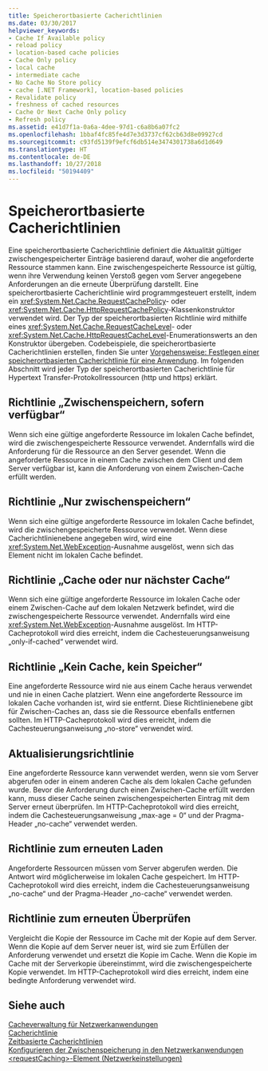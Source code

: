 ```yaml
---
title: Speicherortbasierte Cacherichtlinien
ms.date: 03/30/2017
helpviewer_keywords:
- Cache If Available policy
- reload policy
- location-based cache policies
- Cache Only policy
- local cache
- intermediate cache
- No Cache No Store policy
- cache [.NET Framework], location-based policies
- Revalidate policy
- freshness of cached resources
- Cache Or Next Cache Only policy
- Refresh policy
ms.assetid: e41d7f1a-0a6a-4dee-97d1-c6a8b6a07fc2
ms.openlocfilehash: 1bbaf4fc85fe4d7e3d3737cf62cb63d8e09927cd
ms.sourcegitcommit: c93fd5139f9efcf6db514e3474301738a6d1d649
ms.translationtype: HT
ms.contentlocale: de-DE
ms.lasthandoff: 10/27/2018
ms.locfileid: "50194409"
---
```

# <a name="location-based-cache-policies"></a>Speicherortbasierte Cacherichtlinien
Eine speicherortbasierte Cacherichtlinie definiert die Aktualität gültiger zwischengespeicherter Einträge basierend darauf, woher die angeforderte Ressource stammen kann. Eine zwischengespeicherte Ressource ist gültig, wenn ihre Verwendung keinen Verstoß gegen vom Server angegebene Anforderungen an die erneute Überprüfung darstellt. Eine speicherortbasierte Cacherichtlinie wird programmgesteuert erstellt, indem ein <xref:System.Net.Cache.RequestCachePolicy>- oder <xref:System.Net.Cache.HttpRequestCachePolicy>-Klassenkonstruktor verwendet wird. Der Typ der speicherortbasierten Richtlinie wird mithilfe eines <xref:System.Net.Cache.RequestCacheLevel>- oder <xref:System.Net.Cache.HttpRequestCacheLevel>-Enumerationswerts an den Konstruktor übergeben. Codebeispiele, die speicherortbasierte Cacherichtlinien erstellen, finden Sie unter [Vorgehensweise: Festlegen einer speicherortbasierten Cacherichtlinie für eine Anwendung](../../../docs/framework/network-programming/how-to-set-a-location-based-cache-policy-for-an-application.md). Im folgenden Abschnitt wird jeder Typ der speicherortbasierten Cacherichtlinie für Hypertext Transfer-Protokollressourcen (http und https) erklärt.  
  
## <a name="cache-if-available-policy"></a>Richtlinie „Zwischenspeichern, sofern verfügbar“  
 Wenn sich eine gültige angeforderte Ressource im lokalen Cache befindet, wird die zwischengespeicherte Ressource verwendet. Andernfalls wird die Anforderung für die Ressource an den Server gesendet. Wenn die angeforderte Ressource in einem Cache zwischen dem Client und dem Server verfügbar ist, kann die Anforderung von einem Zwischen-Cache erfüllt werden.  
  
## <a name="cache-only-policy"></a>Richtlinie „Nur zwischenspeichern“  
 Wenn sich eine gültige angeforderte Ressource im lokalen Cache befindet, wird die zwischengespeicherte Ressource verwendet. Wenn diese Cacherichtlinienebene angegeben wird, wird eine <xref:System.Net.WebException>-Ausnahme ausgelöst, wenn sich das Element nicht im lokalen Cache befindet.  
  
## <a name="cache-or-next-cache-only-policy"></a>Richtlinie „Cache oder nur nächster Cache“  
 Wenn sich eine gültige angeforderte Ressource im lokalen Cache oder einem Zwischen-Cache auf dem lokalen Netzwerk befindet, wird die zwischengespeicherte Ressource verwendet. Andernfalls wird eine <xref:System.Net.WebException>-Ausnahme ausgelöst. Im HTTP-Cacheprotokoll wird dies erreicht, indem die Cachesteuerungsanweisung „only-if-cached“ verwendet wird.  
  
## <a name="no-cache-no-store-policy"></a>Richtlinie „Kein Cache, kein Speicher“  
 Eine angeforderte Ressource wird nie aus einem Cache heraus verwendet und nie in einen Cache platziert. Wenn eine angeforderte Ressource im lokalen Cache vorhanden ist, wird sie entfernt. Diese Richtlinienebene gibt für Zwischen-Caches an, dass sie die Ressource ebenfalls entfernen sollten. Im HTTP-Cacheprotokoll wird dies erreicht, indem die Cachesteuerungsanweisung „no-store“ verwendet wird.  
  
## <a name="refresh-policy"></a>Aktualisierungsrichtlinie  
 Eine angeforderte Ressource kann verwendet werden, wenn sie vom Server abgerufen oder in einem anderen Cache als dem lokalen Cache gefunden wurde. Bevor die Anforderung durch einen Zwischen-Cache erfüllt werden kann, muss dieser Cache seinen zwischengespeicherten Eintrag mit dem Server erneut überprüfen. Im HTTP-Cacheprotokoll wird dies erreicht, indem die Cachesteuerungsanweisung „max-age = 0“ und der Pragma-Header „no-cache“ verwendet werden.  
  
## <a name="reload-policy"></a>Richtlinie zum erneuten Laden  
 Angeforderte Ressourcen müssen vom Server abgerufen werden. Die Antwort wird möglicherweise im lokalen Cache gespeichert. Im HTTP-Cacheprotokoll wird dies erreicht, indem die Cachesteuerungsanweisung „no-cache“ und der Pragma-Header „no-cache“ verwendet werden.  
  
## <a name="revalidate-policy"></a>Richtlinie zum erneuten Überprüfen  
 Vergleicht die Kopie der Ressource im Cache mit der Kopie auf dem Server. Wenn die Kopie auf dem Server neuer ist, wird sie zum Erfüllen der Anforderung verwendet und ersetzt die Kopie im Cache. Wenn die Kopie im Cache mit der Serverkopie übereinstimmt, wird die zwischengespeicherte Kopie verwendet. Im HTTP-Cacheprotokoll wird dies erreicht, indem eine bedingte Anforderung verwendet wird.  
  
## <a name="see-also"></a>Siehe auch  
 [Cacheverwaltung für Netzwerkanwendungen](../../../docs/framework/network-programming/cache-management-for-network-applications.md)  
 [Cacherichtlinie](../../../docs/framework/network-programming/cache-policy.md)  
 [Zeitbasierte Cacherichtlinien](../../../docs/framework/network-programming/time-based-cache-policies.md)  
 [Konfigurieren der Zwischenspeicherung in den Netzwerkanwendungen](../../../docs/framework/network-programming/configuring-caching-in-network-applications.md)  
 [\<requestCaching>-Element (Netzwerkeinstellungen)](../../../docs/framework/configure-apps/file-schema/network/requestcaching-element-network-settings.md)
